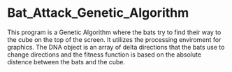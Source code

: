 # Bat_Attack_Genetic_Algorithm


This program is a Genetic Algorithm where the bats try to find their way to the cube on the top of the screen. It utilizes the processing enviroment for graphics. The DNA object is an array of delta directions that the bats use to change directions and the fitness function is based on the absolute distence between the bats and the cube.
